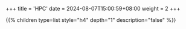 +++
title = 'HPC'
date = 2024-08-07T15:00:59+08:00
weight = 2
+++


{{% children type=list style="h4" depth="1" description="false" %}}